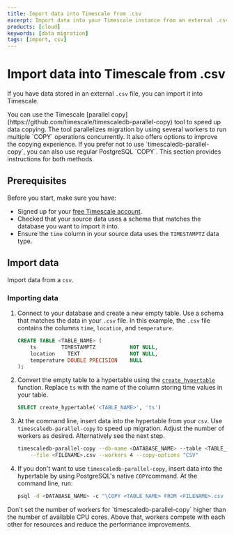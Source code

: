 ```yaml
---
title: Import data into Timescale from .csv
excerpt: Import data into your Timescale instance from an external .csv file
products: [cloud]
keywords: [data migration]
tags: [import, csv]
---
```


# Import data into Timescale from .csv

If you have data stored in an external `.csv` file, you can import it into
Timescale.

<Highlight type="note">
You can use the Timescale
[parallel copy](https://github.com/timescale/timescaledb-parallel-copy)
tool to speed up data copying. The tool parallelizes migration by using several
workers to run multiple `COPY` operations concurrently. It also offers options
to improve the copying experience. If you prefer not to use
`timescaledb-parallel-copy`, you can also use regular PostgreSQL `COPY`. This
section provides instructions for both methods.
</Highlight>

## Prerequisites

Before you start, make sure you have:

*   Signed up for your [free Timescale account][install].
*   Checked that your source data uses a schema that matches the database you
    want to import it into.
*   Ensure the `time` column in your source data uses the `TIMESTAMPTZ` data type.

## Import data

Import data from a `csv`.

<Procedure>

### Importing data

1.  Connect to your database and create a new empty table. Use a schema that
    matches the data in your `.csv` file. In this example, the `.csv` file
    contains the columns `time`, `location`, and `temperature`.

    ```sql
    CREATE TABLE <TABLE_NAME> (
        ts        TIMESTAMPTZ           NOT NULL,
        location    TEXT                NOT NULL,
        temperature DOUBLE PRECISION    NULL
    );
    ```

1.  Convert the empty table to a hypertable using the
    [`create_hypertable`][create_hypertable] function. Replace `ts` with the
    name of the column storing time values in your table.

    ```sql
    SELECT create_hypertable('<TABLE_NAME>', 'ts')
    ```

1.  At the command line, insert data into the hypertable from your `csv`. Use
    `timescaledb-parallel-copy` to speed up migration. Adjust the number of
    workers as desired. Alternatively see the next step.

    ```bash
    timescaledb-parallel-copy --db-name <DATABASE_NAME> --table <TABLE_NAME> \
        --file <FILENAME>.csv --workers 4 --copy-options "CSV"
    ```

1.  <Optional />If you don't want to use `timescaledb-parallel-copy`,
    insert data into the hypertable by using PostgreSQL's native `COPY`command.
    At the command line, run:

    ```bash
    psql -d <DATABASE_NAME> -c "\COPY <TABLE_NAME> FROM <FILENAME>.csv CSV"
    ```

<Highlight type="note">
Don't set the number of workers for `timescaledb-parallel-copy` higher than the
number of available CPU cores. Above that, workers compete with each other for
resources and reduce the performance improvements.
</Highlight>

</Procedure>

[create_hypertable]: /api/:currentVersion:/hypertable/create_hypertable
[install]: /getting-started/latest/
[parallel importer]: https://github.com/timescale/timescaledb-parallel-copy
